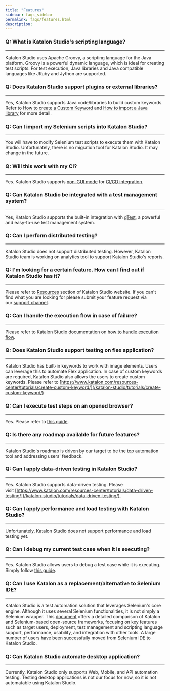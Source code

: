 ```yaml
---
title: "Features"
sidebar: faqs_sidebar
permalink: faqs/features.html
description:
---
```

### Q: What is Katalon Studio's scripting language? 
------------------------------------------------

Katalon Studio uses Apache Groovy, a scripting language for the Java platform. Groovy is a powerful dynamic language, which is ideal for creating test scripts. For test execution, Java libraries and Java compatible languages like JRuby and Jython are supported.

### Q: Does Katalon Studio support plugins or external libraries? 
--------------------------------------------------------------

Yes, Katalon Studio supports Java code/libraries to build custom keywords. Refer to [How to create a Custom Keyword](https://docs.katalon.com/katalon-studio/tutorials/create_custom_keyword.html) and [How to import a Java library](https://docs.katalon.com/katalon-studio/tutorials/import_java_library.html) for more detail.

### Q: Can I import my Selenium scripts into Katalon Studio? 
---------------------------------------------------------

You will have to modify Selenium test scripts to execute them with Katalon Studio. Unfortunately, there is no migration tool for Katalon Studio. It may change in the future.

### Q: Will this work with my CI?
-----------------------------

Yes. Katalon Studio supports [non-GUI mode](/display/KD/Console+Mode+Execution) for [CI/CD integration](/pages/viewpage.action?pageId=786527).

### Q: Can Katalon Studio be integrated with a test management system?
------------------------------------------------------------------

Yes, Katalon Studio supports the built-in integration with [qTest](https://www.qasymphony.com/software-testing-tools/), a powerful and easy-to-use test management system.

### Q: Can I perform distributed testing?
-------------------------------------

Katalon Studio does not support distributed testing. However, Katalon Studio team is working on analytics tool to support Katalon Studio's reports.

### Q: I'm looking for a certain feature. How can I find out if Katalon Studio has it? 
-----------------------------------------------------------------------------------

Please refer to [Resources](/katalon-studio/tutorials/) section of Katalon Studio website. If you can't find what you are looking for please submit your feature request via our [support channel](https://forum.katalon.com/).

### Q: Can I handle the execution flow in case of failure?
------------------------------------------------------

Please refer to Katalon Studio documentation on [how to handle execution flow](https://docs.katalon.com/katalon-studio/docs/failure-handling.html).

### Q: Does Katalon Studio support testing on flex application?
-----------------------------------------------------------

Katalon Studio has built-in keywords to work with image elements. Users can leverage this to automate Flex application. In case of custom keywords are required, Katalon Studio also allows the users to create custom keywords. Please refer to [https://www.katalon.com/resources-center/tutorials/create-custom-keyword/](/katalon-studio/tutorials/create-custom-keyword/)

### Q: Can I execute test steps on an opened browser?
-------------------------------------------------

Yes. Please refer to [this guide](/display/KD/Execute+a+Test+Case+or+a+Test+Suite#ExecuteaTestCaseoraTestSuite-ExecutefromaSelectedStep).

### Q: Is there any roadmap available for future features?
------------------------------------------------------

Katalon Studio's roadmap is driven by our target to be the top automation tool and addressing users' feedback.

### Q: Can I apply data-driven testing in Katalon Studio?
-----------------------------------------------------

Yes. Katalon Studio supports data-driven testing. Please visit [https://www.katalon.com/resources-center/tutorials/data-driven-testing/](/katalon-studio/tutorials/data-driven-testing/).

### Q: Can I apply performance and load testing with Katalon Studio?
----------------------------------------------------------------

Unfortunately, Katalon Studio does not support performance and load testing yet.

### Q: Can I debug my current test case when it is executing?
---------------------------------------------------------

Yes. Katalon Studio allows users to debug a test case while it is executing. Simply follow [this guide](/display/KD/Debug+Automation+Test).

### Q: Can I use Katalon as a replacement/alternative to Selenium IDE? 
-------------------------------------------------------------------

Katalon Studio is a test automation solution that leverages Selenium's core engine. Although it uses several Selenium functionalities, it is not simply a Selenium wrapper. This [document](https://www.katalon.com/resources-center/blog/katalon-studio-vs-selenium-based-open-source-frameworks/) offers a detailed comparison of Katalon and Selenium-based open-source frameworks, focusing on key features such as target users, deployment, test management and scripting language support, performance, usability, and integration with other tools. A large number of users have been successfully moved from Selenium IDE to Katalon Studio.

### Q: Can Katalon Studio automate desktop application? 
----------------------------------------------------

Currently, Katalon Studio only supports Web, Mobile, and API automation testing. Testing desktop applications is not our focus for now, so it is not automatable using Katalon Studio.
